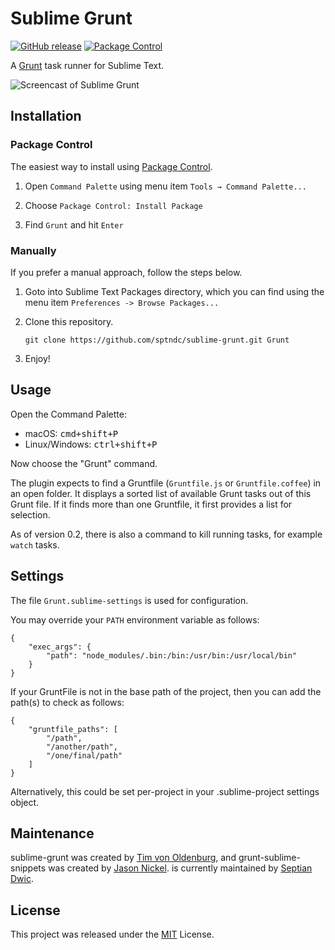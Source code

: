 # Sublime Grunt

[![GitHub release](https://img.shields.io/github/release/sptndc/sublime-grunt.svg)](https://github.com/sptndc/sublime-grunt/releases) [![Package Control](https://img.shields.io/packagecontrol/dt/Grunt.svg)](https://packagecontrol.io/packages/Grunt)

A [Grunt](https://gruntjs.com/) task runner for Sublime Text.

![Screencast of Sublime Grunt](screencast.gif)

## Installation

### Package Control

The easiest way to install using [Package Control](https://packagecontrol.io/).

1. Open `Command Palette` using menu item `Tools → Command Palette...`

2. Choose `Package Control: Install Package`

3. Find `Grunt` and hit `Enter`

### Manually

If you prefer a manual approach, follow the steps below.

1. Goto into Sublime Text Packages directory, which you can find
   using the menu item `Preferences -> Browse Packages...`

2. Clone this repository.

    ```
    git clone https://github.com/sptndc/sublime-grunt.git Grunt
    ```

3. Enjoy!

## Usage

Open the Command Palette:

* macOS: <kbd>cmd+shift+P</kbd>
* Linux/Windows: <kbd>ctrl+shift+P</kbd>

Now choose the "Grunt" command.

The plugin expects to find a Gruntfile (`Gruntfile.js` or
`Gruntfile.coffee`) in an open folder. It displays a sorted list of
available Grunt tasks out of this Grunt file. If it finds more than
one Gruntfile, it first provides a list for selection.

As of version 0.2, there is also a command to kill running tasks, for
example `watch` tasks.

## Settings

The file `Grunt.sublime-settings` is used for configuration.

You may override your `PATH` environment variable as follows:

```
{
    "exec_args": {
        "path": "node_modules/.bin:/bin:/usr/bin:/usr/local/bin"
    }
}
```

If your GruntFile is not in the base path of the project, then you
can add the path(s) to check as follows:

```
{
    "gruntfile_paths": [
        "/path",
        "/another/path",
        "/one/final/path"
    ]
}
```

Alternatively, this could be set per-project in your .sublime-project
settings object.

## Maintenance

sublime-grunt was created by [Tim von Oldenburg](https://github.com/tvooo), and
grunt-sublime-snippets was created by [Jason Nickel](https://github.com/devatrox).
is currently maintained by [Septian Dwic](https://github.com/sptndc).

## License

This project was released under the [MIT](LICENSE) License.
